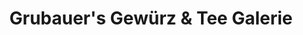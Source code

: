 ---
title: "Grubauer's Gewürz & Tee Galerie"
url: /dinkelsbuehl/grubauers-gewuerz-und-tee-galerie/
shop: Tee
---